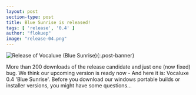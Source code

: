 ```yaml
---
layout: post
section-type: post
title: Blue Sunrise is released!
tags: [ 'release', '0.4' ]
author: "flokuep"
image: "release-04.png"
---
```

![Release of Vocaluxe (Blue Sunrise)]({{site.baseurl}}/img/posts/release-04.png){:.post-banner}

More than 200 downloads of the release candidate and just one (now fixed) bug. We think our upcoming version is ready now - And here it is: Vocaluxe 0.4 'Blue Sunrise'. Before you download our windows portable builds or installer versions, you might have some questions...

<!--more>

What's new in this version?
A lot. Really a lot. But it's hard to say what's new for _you_. Since our last stable release in december 2012, there are 2006 commits and and 708 files changed in our git repository. We've added party modes, added the possibility to control Vocaluxe with your smartphone or tablet, generate some shiny cover if they are missing in your song library - These are the most visible things, but there are for sure more smaller and bigger improvements, just test it and sing some rounds. In the background there are also a lot of changes: Code was cleaned up and restructured, our audio and video libraries got an update - Some parts should be more stable/faster now and make it easier to add new features. More 'improvements': we now have nightly builds and a cool new website.

Where is version 0.3?
This answer is quite simple: We've skipped it. There were too many changes, too much time was gone and there were some changes in our dev team - So we decided to express this in a bigger version step.

What will happens next?
Development of new features just started: There will be a new theme, a rating bar and maybe more - Just try out nightly builds, follow our development on GitHub or give us a 'like' on facebook. Another thing might be proper linux support, if someone could help us: We would appreciate this. Our plan is to release new versions more often and more continously, but time is expensive and we will we see what the future brings...

And now: Grab your mics, start singing and have fun with our newest Vocaluxe. You can find all downloads [here]({{site.baseurl}}#download).

## Gallery

{:class="post-gallery"}

[![Generated covers]({{site.baseurl}}/img/posts/release-04_generated_cover.png){:class="img-responsive"}]({{site.baseurl}}/img/posts/release-04_generated_cover.png){:class="img-responsive" data-lightbox="screenshots" data-title="Generated covers for categories and songs"}
[![Party Mode: Challenge]({{site.baseurl}}/img/posts/release-04_challenge_mode.png){:class="img-responsive"}]({{site.baseurl}}/img/posts/release-04_challenge_mode.png){:class="img-responsive" data-lightbox="screenshots" data-title="Sing against your friends in challenge mode"}
[![Party Mode: Tic-Tac-Toe]({{site.baseurl}}/img/posts/release-04_tic_tac_toe.png){:class="img-responsive"}]({{site.baseurl}}/img/posts/release-04_tic_tac_toe.png){:class="img-responsive" data-lightbox="screenshots" data-title="Sing in two teams some funny rounds with Tic-Tac-Toe"}
[![Remote control]({{site.baseurl}}/img/posts/release-04_webserver.png){:class="img-responsive"}]({{site.baseurl}}/img/posts/release-04_tic_tac_toe.png){:class="img-responsive" data-lightbox="screenshots" data-title="Control Vocaluxe with your smartphone or tablet"}
